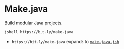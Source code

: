 # Make.java
Build modular Java projects.

```bash
jshell https://bit.ly/make-java
```

- `https://bit.ly/make-java` expands to [`make-java.jsh`](make-java.jsh)
